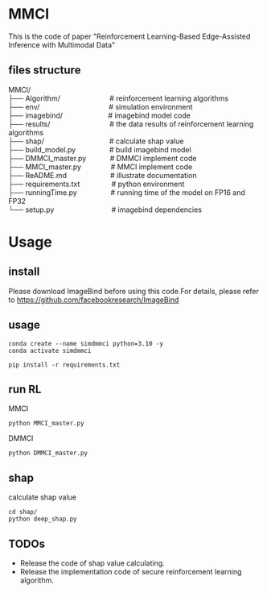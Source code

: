 # MMCI
This is the code of paper "Reinforcement Learning-Based Edge-Assisted Inference with Multimodal Data"

## files structure
MMCI/ <br>
├── Algorithm/                &nbsp;&nbsp;&nbsp;&nbsp;&nbsp;&nbsp;&nbsp;&nbsp;&nbsp;&nbsp;&nbsp;&nbsp;&nbsp;&nbsp;&nbsp;&nbsp;&nbsp;&nbsp;&nbsp;&nbsp;&nbsp;&nbsp;&nbsp;&nbsp;# reinforcement learning algorithms <br>
├── env/                     &nbsp;&nbsp;&nbsp;&nbsp;&nbsp;&nbsp;&nbsp;&nbsp;&nbsp;&nbsp;&nbsp;&nbsp;&nbsp;&nbsp;&nbsp;&nbsp;&nbsp;&nbsp;&nbsp;&nbsp;&nbsp;&nbsp;&nbsp;&nbsp;&nbsp;&nbsp;&nbsp;&nbsp;&nbsp;&nbsp;&nbsp;&nbsp;&nbsp;&nbsp;# simulation environment <br>
├── imagebind/                &nbsp;&nbsp;&nbsp;&nbsp;&nbsp;&nbsp;&nbsp;&nbsp;&nbsp;&nbsp;&nbsp;&nbsp;&nbsp;&nbsp;&nbsp;&nbsp;&nbsp;&nbsp;&nbsp;&nbsp;&nbsp; # imagebind model code <br>
├── results/                  &nbsp;&nbsp;&nbsp;&nbsp;&nbsp;&nbsp;&nbsp;&nbsp;&nbsp;&nbsp;&nbsp;&nbsp;&nbsp;&nbsp;&nbsp;&nbsp;&nbsp;&nbsp;&nbsp;&nbsp;&nbsp;&nbsp;&nbsp;&nbsp;&nbsp;&nbsp;&nbsp;&nbsp; # the data results of reinforcement learning algorithms <br>
├── shap/                     &nbsp;&nbsp;&nbsp;&nbsp;&nbsp;&nbsp;&nbsp;&nbsp;&nbsp;&nbsp;&nbsp;&nbsp;&nbsp;&nbsp;&nbsp;&nbsp;&nbsp;&nbsp;&nbsp;&nbsp;&nbsp;&nbsp;&nbsp;&nbsp;&nbsp;&nbsp;&nbsp;&nbsp;&nbsp;&nbsp;&nbsp; # calculate shap value <br>
├── build_model.py            &nbsp;&nbsp;&nbsp;&nbsp;&nbsp;&nbsp;&nbsp;&nbsp;&nbsp;&nbsp;&nbsp;&nbsp;&nbsp;&nbsp;&nbsp; # build imagebind model <br>
├── DMMCI_master.py           &nbsp;&nbsp;&nbsp;&nbsp;&nbsp;&nbsp;&nbsp;&nbsp;&nbsp;&nbsp; # DMMCI implement code <br>
├── MMCI_master.py            &nbsp;&nbsp;&nbsp;&nbsp;&nbsp;&nbsp;&nbsp;&nbsp;&nbsp;&nbsp;&nbsp;&nbsp;&nbsp; # MMCI implement code <br>
├── ReADME.md                 &nbsp;&nbsp;&nbsp;&nbsp;&nbsp;&nbsp;&nbsp;&nbsp;&nbsp;&nbsp;&nbsp;&nbsp;&nbsp;&nbsp;&nbsp;&nbsp;&nbsp;&nbsp;&nbsp;&nbsp; # illustrate documentation <br>
├── requirements.txt          &nbsp;&nbsp;&nbsp;&nbsp;&nbsp;&nbsp;&nbsp;&nbsp;&nbsp;&nbsp;&nbsp;&nbsp;&nbsp;&nbsp; # python environment <br>
├── runningTime.py            &nbsp;&nbsp;&nbsp;&nbsp;&nbsp;&nbsp;&nbsp;&nbsp;&nbsp;&nbsp;&nbsp;&nbsp;&nbsp;&nbsp;&nbsp; # running time of the model on FP16 and FP32 <br>
└── setup.py                  &nbsp;&nbsp;&nbsp;&nbsp;&nbsp;&nbsp;&nbsp;&nbsp;&nbsp;&nbsp;&nbsp;&nbsp;&nbsp;&nbsp;&nbsp;&nbsp;&nbsp;&nbsp;&nbsp;&nbsp;&nbsp;&nbsp;&nbsp;&nbsp;&nbsp;&nbsp;&nbsp; # imagebind dependencies                  


# Usage
## install
Please download ImageBind before using this code.For details, please refer to https://github.com/facebookresearch/ImageBind

## usage
```shell
conda create --name simdmmci python=3.10 -y
conda activate simdmmci

pip install -r requirements.txt
```
## run RL
MMCI
```shell
python MMCI_master.py
```
DMMCI
```shell
python DMMCI_master.py
```

## shap
calculate shap value
```shell
cd shap/
python deep_shap.py
```

## TODOs
* Release the code of shap value calculating.
* Release the implementation code of secure reinforcement learning algorithm.



